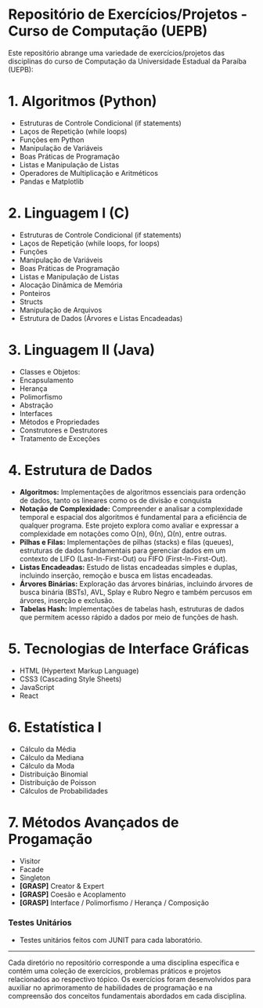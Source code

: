# Repositório de Exercícios/Projetos - Curso de Computação (UEPB)

Este repositório abrange uma variedade de exercícios/projetos das disciplinas do curso de Computação da Universidade Estadual da Paraíba (UEPB):

# 1. **Algoritmos (Python)**
- Estruturas de Controle Condicional (if statements)
- Laços de Repetição (while loops)
- Funções em Python
- Manipulação de Variáveis
- Boas Práticas de Programação
- Listas e Manipulação de Listas
- Operadores de Multiplicação e Aritméticos
- Pandas e Matplotlib

# 2. **Linguagem I (C)**
- Estruturas de Controle Condicional (if statements)
- Laços de Repetição (while loops, for loops)
- Funções
- Manipulação de Variáveis
- Boas Práticas de Programação
- Listas e Manipulação de Listas
- Alocação Dinâmica de Memória
- Ponteiros
- Structs
- Manipulação de Arquivos
- Estrutura de Dados (Árvores e Listas Encadeadas)

# 3. **Linguagem II (Java)**
- Classes e Objetos:
- Encapsulamento
- Herança
- Polimorfismo
- Abstração
- Interfaces
- Métodos e Propriedades
- Construtores e Destrutores
- Tratamento de Exceções

# 4. **Estrutura de Dados**
- **Algoritmos:** Implementações de algoritmos essenciais para ordenção de dados, tanto os lineares como os de divisão e conquista
- **Notação de Complexidade:** Compreender e analisar a complexidade temporal e espacial dos algoritmos é fundamental para a eficiência de qualquer programa. Este projeto explora como avaliar e expressar a complexidade em notações como O(n), Θ(n), Ω(n), entre outras.
- **Pilhas e Filas:** Implementações de pilhas (stacks) e filas (queues), estruturas de dados fundamentais para gerenciar dados em um contexto de LIFO (Last-In-First-Out) ou FIFO (First-In-First-Out).
- **Listas Encadeadas:** Estudo de listas encadeadas simples e duplas, incluindo inserção, remoção e busca em listas encadeadas.
- **Árvores Binárias:** Exploração das árvores binárias, incluindo árvores de busca binária (BSTs), AVL, Splay e Rubro Negro e também percusos em árvores, inserção e exclusão.
- **Tabelas Hash:** Implementações de tabelas hash, estruturas de dados que permitem acesso rápido a dados por meio de funções de hash.

# 5. **Tecnologias de Interface Gráficas**
- HTML (Hypertext Markup Language)
- CSS3 (Cascading Style Sheets)
- JavaScript
- React

# 6. **Estatística I**
- Cálculo da Média
- Cálculo da Mediana
- Cálculo da Moda
- Distribuição Binomial
- Distribuição de Poisson
- Cálculos de Probabilidades

# 7. Métodos Avançados de Progamação
- Visitor
- Facade
- Singleton
- **[GRASP]** Creator & Expert
- **[GRASP]** Coesão e Acoplamento
- **[GRASP]** Interface / Polimorfismo / Herança / Composição

### Testes Unitários
- Testes unitários feitos com JUNIT para cada laboratório.

---

Cada diretório no repositório corresponde a uma disciplina específica e contém uma coleção de exercícios, problemas práticos e projetos relacionados ao respectivo tópico. Os exercícios foram desenvolvidos para auxiliar no aprimoramento de habilidades de programação e na compreensão dos conceitos fundamentais abordados em cada disciplina.
